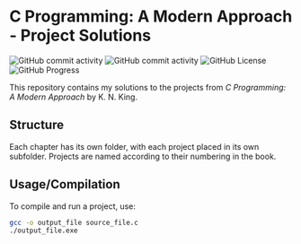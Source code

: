 # C Programming: A Modern Approach - Project Solutions
![GitHub commit activity](https://img.shields.io/github/commit-activity/t/AndrewPchajek/C-Programming-Solutions?style=for-the-badge&label=Total%20Commits) ![GitHub commit activity](https://img.shields.io/github/commit-activity/m/AndrewPchajek/C-Programming-Solutions?style=for-the-badge&label=Commits&color=yellow) ![GitHub License](https://img.shields.io/github/license/AndrewPchajek/C-Programming-Solutions?style=for-the-badge) ![GitHub Progress](https://img.shields.io/badge/Progress-3%2F27%20Chapters-orange?style=for-the-badge)

This repository contains my solutions to the projects from *C Programming: A Modern Approach* by K. N. King.
## Structure
Each chapter has its own folder, with each project placed in its own subfolder. Projects are named according to their numbering in the book.  
## Usage/Compilation
To compile and run a project, use:
```sh
gcc -o output_file source_file.c
./output_file.exe
```
